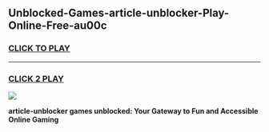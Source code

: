 
## Unblocked-Games-article-unblocker-Play-Online-Free-au00c
<h3>
<a href="https://premium76.site?title=article-unblocker&ref=26A">CLICK TO PLAY</a></h3>
<hr>

<h3>
<a href="https://premium76.site?title=article-unblocker&ref=26A">CLICK 2 PLAY</a>
  
</h3>

<a href="https://premium76.site?title=article-unblocker&ref=26A"><img src="https://clearcache.store/games.png"></a>


**article-unblocker games unblocked: Your Gateway to Fun and Accessible Online Gaming**
